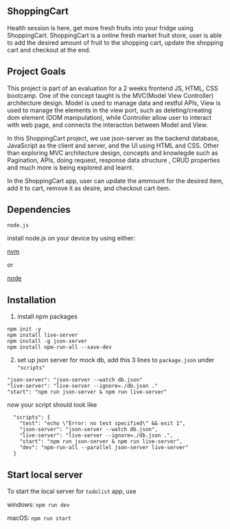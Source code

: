 ## ShoppingCart

Health session is here, get more fresh fruits into your fridge using ShoppingCart. ShoppingCart is a online fresh market fruit store, user is able to add the desired amount of fruit to the shopping cart, update the shopping cart and checkout at the end.

## Project Goals

This project is part of an evaluation for a 2 weeks frontend JS, HTML, CSS bootcamp.
One of the concept taught is the MVC(Model View Controller) architecture design.
Model is used to manage data and restful APIs, 
View is used to manage the elements in the view port, such as deleting/creating dom element (DOM manipulation),
while Controller allow user to interact with web page, and connects the interaction between Model and View.

In this ShoppingCart project, we use json-server as the backend database, JavaScript as the client and server, 
and the UI using HTML and CSS. Other than exploring MVC architecture design, concepts and knowlegde such as Pagination, APIs, doing request, response data structure 
, CRUD properties and much more is being explored and learnt.

In the ShoppingCart app, user can update the ammount for the desired item, add it to cart, remove it as desire, and checkout cart item.

## Dependencies

`node.js`

install node.js on your device by using either:

[nvm](https://github.com/nvm-sh/nvm)

or

[node](https://nodejs.org/en/download)

## Installation

1. install npm packages

```
npm init -y
npm install live-server
npm install -g json-server
npm install npm-run-all --save-dev
```

2. set up json server for mock db, add this 3 lines to `package.json` under `"scripts"`

```
"json-server": "json-server --watch db.json"
"live-server": "live-server --ignore=./db.json ."
"start": "npm run json-server & npm run live-server"
```

now your script should look like

```
  "scripts": {
    "test": "echo \"Error: no test specified\" && exit 1",
    "json-server": "json-server --watch db.json",
    "live-server": "live-server --ignore=./db.json .",
    "start": "npm run json-server & npm run live-server",
    "dev": "npm-run-all --parallel json-server live-server"
  }
```

## Start local server

To start the local server for `todolist` app, use

windows:
`npm run dev`

macOS:
`npm run start`
